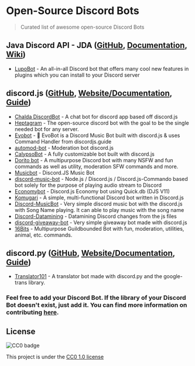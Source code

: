 # Open-Source Discord Bots

> Curated list of awesome open-source Discord Bots

## Java Discord API - JDA ([GitHub](https://github.com/DV8FromTheWorld/JDA), [Documentation](https://ci.dv8tion.net/job/JDA/javadoc/index.html), [Wiki](https://github.com/DV8FromTheWorld/JDA/wiki))

* [LupoBot](https://github.com/LupoBot/LupoBot) - An all-in-all Discord bot that offers many cool new features in plugins which you can install to your Discord server


## discord.js ([GitHub](https://github.com/discordjs/discord.js), [Website/Documentation](https://discord.js.org/#/), [Guide](https://discordjs.guide/))

* [Chalda DiscordBot](https://github.com/chalda/DiscordBot) - A chat bot for discord app based off discord.js
* [Heptagram](https://github.com/Heptagram-Bot/Heptagram) - The open-source discord bot with the goal to be the single needed bot for any server.
* [Evobot](https://github.com/eritislami/evobot) - 🤖 EvoBot is a Discord Music Bot built with discord.js & uses Command Handler from discordjs.guide
* [automod-bot](https://github.com/Khanmanan/automod-bot) - Moderation bot discord.js
* [CalypsoBot](https://github.com/sabattle/CalypsoBot) - A fully customizable bot built with discord.js
* [Dorito bot](https://github.com/Aaronidk/Dorito-bot-discord.js) - A multipurpose Discord bot with many NSFW and fun commands as well as utility, moderation SFW commands and more.
* [Musicbot](https://github.com/developerCodex/musicbot) - Discord.JS Music Bot
* [discord-music-bot](https://github.com/mindaugaskasp/discord-music-bot) - Node.js / Discord.js / Discord.js-Commando based bot solely for the purpose of playing audio stream to Discord 
* [Economybot](https://github.com/chxlls/economybot) - Discord.js Economy bot using Quick.db (DJS V11)
* [Komugari](https://github.com/Mitorisia/Komugari) - A simple, multi-functional Discord bot written in Discord.js
* [Discord-MusicBot](https://github.com/SudhanPlayz/Discord-MusicBot) - Very simple discord music bot with the discord.js with Song Name playing. It can able to play music with the song name 
* [Discord-Datamining](https://github.com/Discord-Datamining/Discord-Datamining) - Datamining Discord changes from the js files
* [discord-giveaway-bot](https://github.com/fekt/discord-giveaway-bot) - Very simple giveaway bot made with discord.js
* [16Bits](https://github.com/pixdevgithub/16Bits) - Multipurpose Guildbounded Bot with fun, moderation, utilities, animal, etc. commands.

## discord.py ([GitHub](https://github.com/Rapptz/discord.py), [Website/Documentation](https://discordpy.readthedocs.io/en/stable/), [Guide](https://discordpy.readthedocs.io/en/stable/api.html))
* [Translator101](https://github.com/JohanSanSebastian/Translator101) - A translator bot made with discord.py and the google-trans library.

### Feel free to add your Discord Bot. If the library of your Discord Bot doesn't exist, just add it. You can find more information on contributing [here](https://github.com/gillesheinesch/opensource-discordbots/blob/master/CONTRIBUTING.md).

## License

![CC0 badge](https://upload.wikimedia.org/wikipedia/commons/f/f9/CC-Zero-badge.svg)

This project is under the [CC0 1.0 license](https://creativecommons.org/publicdomain/zero/1.0/)
